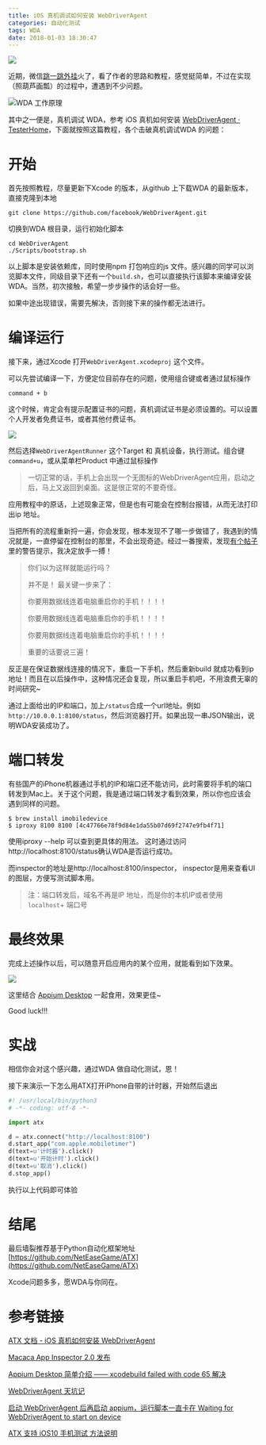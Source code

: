 ```yaml
---
title: iOS 真机调试如何安装 WebDriverAgent
categories: 自动化测试
tags: WDA
date: 2018-01-03 18:30:47
---
```


![](https://raw.githubusercontent.com/yuhanle/blogbag/master/uploads/images/WechatIMG19.png)

近期，微信[跳一跳外挂](https://github.com/wangshub/wechat_jump_game)火了，看了作者的思路和教程，感觉挺简单，不过在实现（照葫芦画瓢）的过程中，遭遇到不少问题。
 
![WDA 工作原理](https://raw.githubusercontent.com/yuhanle/blogbag/master/uploads/images/wda.png) 

其中之一便是，真机调试 WDA，参考 iOS 真机如何安装 [WebDriverAgent · TesterHome](https://testerhome.com/topics/7220)，下面就按照这篇教程，各个击破真机调试WDA 的问题：

# 开始

首先按照教程，尽量更新下Xcode 的版本，从github 上下载WDA 的最新版本，直接克隆到本地

```
git clone https://github.com/facebook/WebDriverAgent.git 
```

切换到WDA 根目录，运行初始化脚本

```
cd WebDriverAgent
./Scripts/bootstrap.sh
```

以上脚本是安装依赖库，同时使用npm 打包响应的js 文件。感兴趣的同学可以浏览脚本文件，同级目录下还有一个`build.sh`，也可以直接执行该脚本来编译安装WDA。当然，初次接触，希望一步步操作的话会好一些。

如果中途出现错误，需要先解决，否则接下来的操作都无法进行。

# 编译运行

接下来，通过Xcode 打开`WebDriverAgent.xcodeproj` 这个文件。

可以先尝试编译一下，方便定位目前存在的问题，使用组合键或者通过鼠标操作

```
command + b
```

这个时候，肯定会有提示配置证书的问题，真机调试证书是必须设置的。可以设置个人开发者免费证书，或者其他付费证书。

![](https://raw.githubusercontent.com/yuhanle/blogbag/master/uploads/images/WX20180103-141257.png)

然后选择`WebDriverAgentRunner` 这个Target 和 真机设备，执行测试。组合键`command+u`，或从菜单栏Product 中通过鼠标操作

> 一切正常的话，手机上会出现一个无图标的WebDriverAgent应用，启动之后，马上又返回到桌面。这是很正常的不要奇怪。

应用教程中的原话，上述现象正常，但是也有可能会在控制台报错，从而无法打印出ip 地址。

当把所有的流程重新捋一遍，你会发现，根本发现不了哪一步做错了，我遇到的情况就是，一直停留在控制台的那里，不会出现奇迹。经过一番搜索，发现[有个帖子](https://testerhome.com/topics/9666)里的警告提示，我决定放手一搏！

> 你们以为这样就能运行吗？
> 
> 并不是！
> 最关键一步来了：
> 
> 你要用数据线连着电脑重启你的手机！！！！
> 
> 你要用数据线连着电脑重启你的手机！！！！
> 
> 你要用数据线连着电脑重启你的手机！！！！
> 
> 重要的话要说三遍！

反正是在保证数据线连接的情况下，重启一下手机，然后重新build 就成功看到ip 地址！而且在以后操作中，这种情况还会复现，所以重启手机吧，不用浪费无辜的时间研究~

通过上面给出的IP和端口，加上`/status`合成一个url地址。例如`http://10.0.0.1:8100/status`，然后浏览器打开。如果出现一串JSON输出，说明WDA安装成功了。

# 端口转发

有些国产的iPhone机器通过手机的IP和端口还不能访问，此时需要将手机的端口转发到Mac上。关于这个问题，我是通过端口转发才看到效果，所以你也应该会遇到同样的问题。

```
$ brew install imobiledevice
$ iproxy 8100 8100 [4c47766e78f9d84e1da55b07d69f2747e9fb4f71]
```

使用iproxy --help 可以查到更具体的用法。 这时通过访问http://localhost:8100/status确认WDA是否运行成功。

而inspector的地址是http://localhost:8100/inspector， inspector是用来查看UI的图层，方便写测试脚本用。

> 注：端口转发后，域名不再是IP 地址，而是你的本机IP或者使用`localhost`+ 端口号

# 最终效果

完成上述操作以后，可以随意开启应用内的某个应用，就能看到如下效果。

![](https://raw.githubusercontent.com/yuhanle/blogbag/master/uploads/images/WX20180103-143535.png)

这里结合 [Appium Desktop](https://testerhome.com/topics/7840) 一起食用，效果更佳~
 
Good luck!!!

# 实战

相信你会对这个感兴趣，通过WDA 做自动化测试，恩！

接下来演示一下怎么用ATX打开iPhone自带的计时器，开始然后退出

``` python
#! /usr/local/bin/python3
# -*- coding: utf-8 -*-

import atx

d = atx.connect("http://localhost:8100")
d.start_app("com.apple.mobiletimer")
d(text=u'计时器').click()
d(text=u'开始计时').click()
d(text=u'取消').click()
d.stop_app()

```

执行以上代码即可体验

# 结尾

最后墙裂推荐基于Python自动化框架地址 [https://github.com/NetEaseGame/ATX](https://github.com/NetEaseGame/ATX)

Xcode问题多多，愿WDA与你同在。

# 参考链接

[ATX 文档 - iOS 真机如何安装 WebDriverAgent
](https://testerhome.com/topics/7220)

[Macaca App Inspector 2.0 发布](https://testerhome.com/topics/8820#reply47)

[Appium Desktop 简单介绍 —— xcodebuild failed with code 65 解决](https://testerhome.com/topics/7840)

[WebDriverAgent 天坑记](https://testerhome.com/topics/9666)

[启动 WebDriverAgent 后再启动 appium，运行脚本一直卡在 Waiting for WebDriverAgent to start on device](https://testerhome.com/topics/7324)

[ATX 支持 iOS10 手机测试 方法说明](https://testerhome.com/topics/6331)
